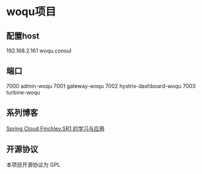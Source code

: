 # woqu项目

## 配置host
192.168.2.161 woqu.consul


## 端口
7000 admin-woqu
7001 gateway-woqu
7002 hystrix-dashboard-woqu
7003 turbine-woqu

## 系列博客
[Spring Cloud Finchley.SR1 的学习与应用](!https://my.oschina.net/orrin?tab=newest&catalogId=6236396)

## 开源协议
本项目开源协议为 GPL